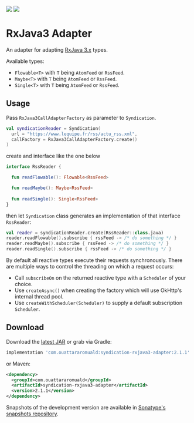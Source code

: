 [![](https://img.shields.io/maven-central/v/com.ouattararomuald/syndication-rxjava3-adapter.svg)](https://search.maven.org/search?q=g:com.ouattararomuald%20a:syndication-rxjava3-adapter)
[![](https://img.shields.io/nexus/s/https/oss.sonatype.org/com.ouattararomuald/syndication-rxjava3-adapter.svg)](https://oss.sonatype.org/content/repositories/snapshots/)

# RxJava3 Adapter

An adapter for adapting [RxJava 3.x](https://github.com/ReactiveX/RxJava) types.

Available types:

- `Flowable<T>` with `T` being `AtomFeed` or `RssFeed`.
- `Maybe<T>` with `T` being `AtomFeed` or `RssFeed`.
- `Single<T>` with `T` being `AtomFeed` or `RssFeed`.

## Usage

Pass `RxJava3CallAdapterFactory` as parameter to `Syndication`.

```kotlin
val syndicationReader = Syndication(
  url = "https://www.lequipe.fr/rss/actu_rss.xml",
  callFactory = RxJava3CallAdapterFactory.create()
)
```

create and interface like the one below

```kotlin
interface RssReader {

  fun readFlowable(): Flowable<RssFeed>

  fun readMaybe(): Maybe<RssFeed>
  
  fun readSingle(): Single<RssFeed>
}
```

then let `Syndication` class generates an implementation of that interface `RssReader`:

```kotlin
val reader = syndicationReader.create(RssReader::class.java)
reader.readFlowable().subscribe { rssFeed -> /* do something */ }
reader.readMaybe().subscribe { rssFeed -> /* do something */ }
reader.readSingle().subscribe { rssFeed -> /* do something */ }
```

By default all reactive types execute their requests synchronously. There are multiple ways to control the threading on which a request occurs:

- Call `subscribeOn` on the returned reactive type with a `Scheduler` of your choice.
- Use `createAsync()` when creating the factory which will use OkHttp's internal thread pool.
- Use `createWithScheduler(Scheduler)` to supply a default subscription `Scheduler`.

## Download

Download the [latest JAR](https://search.maven.org/search?q=g:com.ouattararomuald%20AND%20a:syndication-rxjava2-adapter) or grab via Gradle:

```gradle
implementation 'com.ouattararomuald:syndication-rxjava3-adapter:2.1.1'
```

or Maven:

```xml
<dependency>
  <groupId>com.ouattararomuald</groupId>
  <artifactId>syndication-rxjava3-adapter</artifactId>
  <version>2.1.1</version>
</dependency>
```

Snapshots of the development version are available in [Sonatype's snapshots repository](https://oss.sonatype.org/content/repositories/snapshots/).
